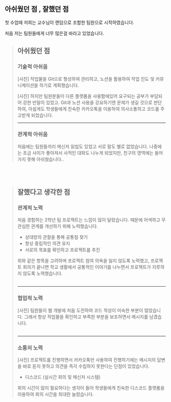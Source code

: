## 아쉬웠던 점 , 잘했던  점
첫 수업때 저희는 교수님이 랜덤으로 조합한 팀원으로 시작하였습니다. 

처음 저는 팀원들에게 너무 많은걸 바라고 있었습니다.

>## 아쉬웠던 점 
>
>### 기술적 아쉬움 
>[사진]
>작업물을 Git으로 형성하여 관리하고, 노션을 활용하여 작업 진도 및 커뮤니케이션을 하기로 계획했습니다.
>
>[사진]
>하지만 팀원분들이 다른 플랫폼을 사용함에있어 요구되는 공부가 부담되어 강한 반말이 있었고. Git과 노션 사용을 강요하기엔 문제가 생길 것으로 판단하여, 아쉽게도 학생들에게 친숙한 카카오톡을 이용하여 의사소통하고 코드를 주고받게 되었습니다.
>
><hr>
>
>### 관계적 아쉬움
>처음에는 팀원들끼리 메신저 읽씹도 있었고 서로 말도 별로 없었습니다.
나중에는 조금 사이가 좋아져서 사적인 대화도 나누게 되었지만, 친구의 영역에는 들어가지 못해 아쉬웠습니다.. 

<br><br>

>## 잘했다고 생각한 점
>
>### 관계적 노력
>처음 경험하는 2학년 팀 프로젝트는 느낌이 많이 달랐습니다.
때문에 어색하고 무관심한 관계를 개선하기 위해 노력했습니다.
>
>- 상대방의 관찰을 통해 공통점 찾기
>- 항상 중립적인 의견 유지
>- 서로의 목표를 확인하고 프로젝트를 추진
>
>위와 같은 항목을 고려하며 프로젝트 참여 의욕을 잃지 않도록 노력했고, 프로젝트 회의가 끝나면 학교 생활에서 공통적인 이야기를 나누면서 프로젝트가 지루하지 않도록 노력했습니다.
><br><br><hr>
>### 협업적 노력
>
>[사진]
>팀원들이 웹 개발에 처음 도전하여 코드 작성이 미숙한 부분이 많았습니다.
그래서 항상 작업물을 확인하고 부족한 부분을 보조하면서 메시지를 남겼습니다.
><br><br><hr>
>### 소통의 노력
>[사진] 프로젝트를 진행하면서 카카오톡만 사용하여 진행하기에는
메시지의 답변을 바로 듣지 못하고 의견을 즉각 수립하지 못한다는 단점이 있었습니다.
>
> - 디스코드 (실시간 회의 및 메신저 시스템)<br>
>
>회의 시간이 많이 필요하다는 생각이 들어 학생들에게 친숙한
>디스코드 플랫폼을 이용하여 회의 시간을 최대한 늘렸습니다.



